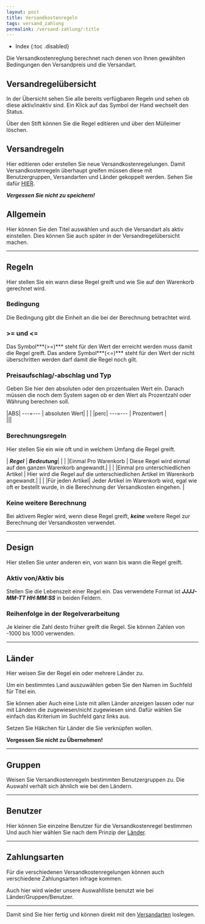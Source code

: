 ```yaml
---
layout: post
title: Versandkostenregeln
tags: versand_zahlung
permalink: /versand-zahlung/:title
---
```



+ Index
{:toc .disabled}


Die Versandkostenreglung berechnet nach denen von Ihnen gewählten Bedingungen den Versandpreis und die Versandart.


## Versandregelübersicht


In der Übersicht sehen Sie alle bereits verfügbaren Regeln und sehen ob diese aktiv/inaktiv sind.
Ein Klick auf das Symbol der Hand wechselt den Status.


Über den Stift können Sie die Regel editieren und über den Mülleimer löschen.


## Versandregeln


Hier editieren oder erstellen Sie neue Versandkostenregelungen.
Damit Versandkostenregeln überhaupt greifen müssen diese mit Benutzergruppen, Versandarten und Länder gekoppelt werden.
Sehen Sie dafür [HIER][Versandarten].


***Vergessen Sie nicht zu speichern!***


## Allgemein


Hier können Sie den Titel auswählen und auch die Versandart als aktiv einstellen.
Dies können Sie auch später in der Versandregelübersicht machen.


---


## Regeln


Hier stellen Sie ein wann diese Regel greift und wie Sie auf den Warenkorb gerechnet wird.


### Bedingung


Die Bedingung gibt die Einheit an die bei der Berechnung betrachtet wird.


### >= und <=


Das Symbol***(>=)*** steht für den Wert der erreicht werden muss damit die Regel greift.
Das andere Symbol***(<=)*** steht für den Wert der nicht überschritten werden darf damit die Regel noch gilt.


### Preisaufschlag/-abschlag und Typ


Geben Sie hier den absoluten oder den prozentualen Wert ein.
Danach müssen die noch dem System sagen ob er den Wert als Prozentzahl oder Währung berechnen soll.


|ABS| ---=--- | absoluten Wert|
|                                      |
|perc| ---=--- | Prozentwert     |  
|||


### Berechnungsregeln


Hier stellen Sie ein wie oft und in welchem Umfang die Regel greift.


| ***Regel*** | ***Bedeutung***|
|                             |
|Einmal Pro Warenkorb                      | Diese Regel wird einmal auf den ganzen Warenkorb angewandt.|
|                                                                                                                                                   |
|Einmal pro unterschiedlichen Artikel | Hier wird die Regel auf die unterschiedlichen Artikel im Warenkorb angewandt.|
|                                                                                                                       |
|Für jeden Artikel| Jeder Artikel im Warenkorb wird, egal wie oft er bestellt wurde,  in die Berechnung der Versandkosten eingehen.  |


### Keine weitere Berechnung


Bei aktivem Regler wird, wenn diese Regel greift, ***keine*** weitere Regel zur Berechnung der Versandkosten verwendet.


---


## Design


Hier stellen Sie unter anderen ein, von wann bis wann die Regel greift.


### Aktiv von/Aktiv bis


Stellen Sie die Lebenszeit einer Regel ein.
Das verwendete Format ist ***JJJJ-MM-TT HH:MM:SS*** in beiden Feldern.


### Reihenfolge in der Regelverarbeitung


Je kleiner die Zahl desto früher greift die Regel.
Sie können Zahlen von -1000 bis 1000 verwenden.


---


## Länder


Hier weisen Sie der Regel ein oder mehrere Länder zu.


Um ein bestimmtes Land auszuwählen geben Sie den Namen im Suchfeld für Titel ein.


Sie können aber Auch eine Liste mit allen Länder anzeigen lassen oder nur mit Ländern die zugewiesen/nicht zugewiesen sind. Dafür wählen Sie einfach das Kriterium im Suchfeld ganz links aus.


Setzen Sie Häkchen für Länder die Sie verknüpfen wollen.


**Vergessen Sie nicht zu Übernehmen!**




---


## Gruppen


Weisen Sie Versandkostenregeln bestimmten Benutzergruppen zu.
Die Auswahl verhält sich ähnlich wie bei den Ländern.


---


## Benutzer


Hier können Sie einzelne Benutzer für die Versandkostenregel bestimmen
Und auch hier wählen Sie nach dem Prinzip der [Länder].


---


## Zahlungsarten


Für die verschiedenen Versandkostenregelungen können auch verschiedene Zahlungsarten infrage kommen.


Auch hier wird wieder unsere Auswahlliste benutzt wie bei Länder/Gruppen/Benutzer.


---


Damit sind Sie hier fertig und können direkt mit den [Versandarten] loslegen.


[Länder]: #lnder
[Versandarten]: /wiki/versand-zahlung/versandarten
